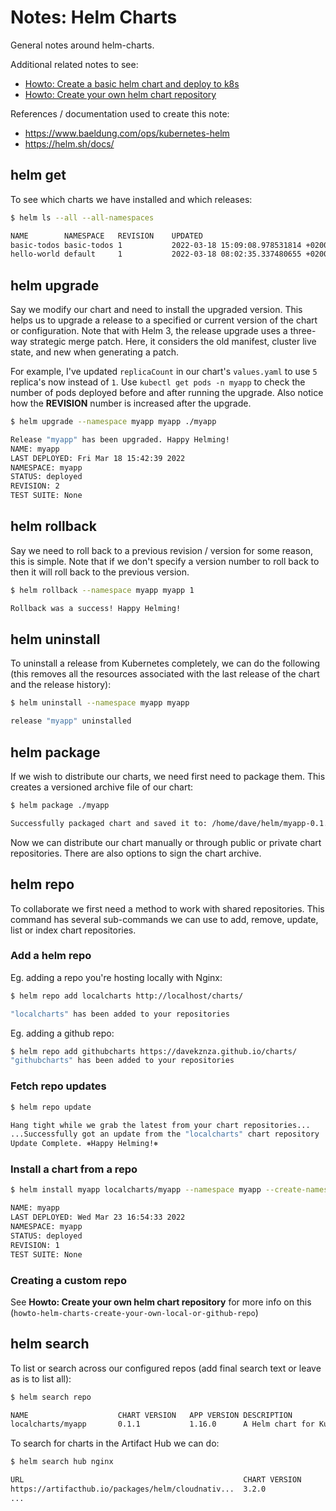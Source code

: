 # Notes: Helm Charts

General notes around helm-charts. 

Additional related notes to see:
- [Howto: Create a basic helm chart and deploy to k8s](https://github.com/davekznza/notes/blob/main/helm-charts/howto-helm-charts-create-and-deploy-to-k8s.md)
- [Howto: Create your own helm chart repository](https://github.com/davekznza/notes/blob/main/helm-charts/howto-helm-charts-create-custom-chart-repo.md)

References / documentation used to create this note:
- https://www.baeldung.com/ops/kubernetes-helm
- https://helm.sh/docs/

## helm get

To see which charts we have installed and which releases:
```sh
$ helm ls --all --all-namespaces

NAME       	NAMESPACE  	REVISION	UPDATED                                 	STATUS  	CHART            	APP VERSION
basic-todos	basic-todos	1       	2022-03-18 15:09:08.978531814 +0200 SAST	deployed	basic-todos-0.1.0	1.16.0     
hello-world	default    	1       	2022-03-18 08:02:35.337480655 +0200 SAST	deployed	hello-world-0.1.0	1.16.0     
```

## helm upgrade

Say we modify our chart and need to install the upgraded version. This helps us to upgrade a release to a specified or current version of the chart or configuration. Note that with Helm 3, the release upgrade uses a three-way strategic merge patch. Here, it considers the old manifest, cluster live state, and new when generating a patch. 

For example, I've updated `replicaCount` in our chart's `values.yaml` to use `5` replica's now instead of `1`. Use `kubectl get pods -n myapp` to check the number of pods deployed before and after running the upgrade. Also notice how the **REVISION** number is increased after the upgrade.
```sh
$ helm upgrade --namespace myapp myapp ./myapp

Release "myapp" has been upgraded. Happy Helming!
NAME: myapp
LAST DEPLOYED: Fri Mar 18 15:42:39 2022
NAMESPACE: myapp
STATUS: deployed
REVISION: 2
TEST SUITE: None
```

## helm rollback

Say we need to roll back to a previous revision / version for some reason, this is simple. Note that if we don't specify a version number to roll back to then it will roll back to the previous version.
```sh
$ helm rollback --namespace myapp myapp 1

Rollback was a success! Happy Helming!
```

## helm uninstall

To uninstall a release from Kubernetes completely, we can do the following (this removes all the resources associated with the last release of the chart and the release history):
```sh
$ helm uninstall --namespace myapp myapp

release "myapp" uninstalled
```

## helm package

If we wish to distribute our charts, we need first need to package them. This creates a versioned archive file of our chart:
```sh
$ helm package ./myapp

Successfully packaged chart and saved it to: /home/dave/helm/myapp-0.1.0.tgz
```

Now we can distribute our chart manually or through public or private chart repositories. There are also options to sign the chart archive.

## helm repo

To collaborate we first need a method to work with shared repositories. This command has several sub-commands we can use to add, remove, update, list or index chart repositories.

### Add a helm repo

Eg. adding a repo you're hosting locally with Nginx:
```sh
$ helm repo add localcharts http://localhost/charts/

"localcharts" has been added to your repositories
```

Eg. adding a github repo:
```sh
$ helm repo add githubcharts https://davekznza.github.io/charts/
"githubcharts" has been added to your repositories
```

### Fetch repo updates

```sh
$ helm repo update

Hang tight while we grab the latest from your chart repositories...
...Successfully got an update from the "localcharts" chart repository
Update Complete. ⎈Happy Helming!⎈
```

### Install a chart from a repo
```sh
$ helm install myapp localcharts/myapp --namespace myapp --create-namespace 

NAME: myapp
LAST DEPLOYED: Wed Mar 23 16:54:33 2022
NAMESPACE: myapp
STATUS: deployed
REVISION: 1
TEST SUITE: None
```

### Creating a custom repo

See **Howto: Create your own helm chart repository** for more info on this (`howto-helm-charts-create-your-own-local-or-github-repo`)

## helm search

To list or search across our configured repos (add final search text or leave as is to list all):
```sh
$ helm search repo

NAME                   	CHART VERSION	APP VERSION	DESCRIPTION                
localcharts/myapp   	0.1.1        	1.16.0     	A Helm chart for Kubernetes
```

To search for charts in the Artifact Hub we can do:
```sh
$ helm search hub nginx

URL                                               	CHART VERSION   	APP VERSION              	DESCRIPTION                                       
https://artifacthub.io/packages/helm/cloudnativ...	3.2.0           	1.16.0                   	Chart for the nginx server  
...
```

